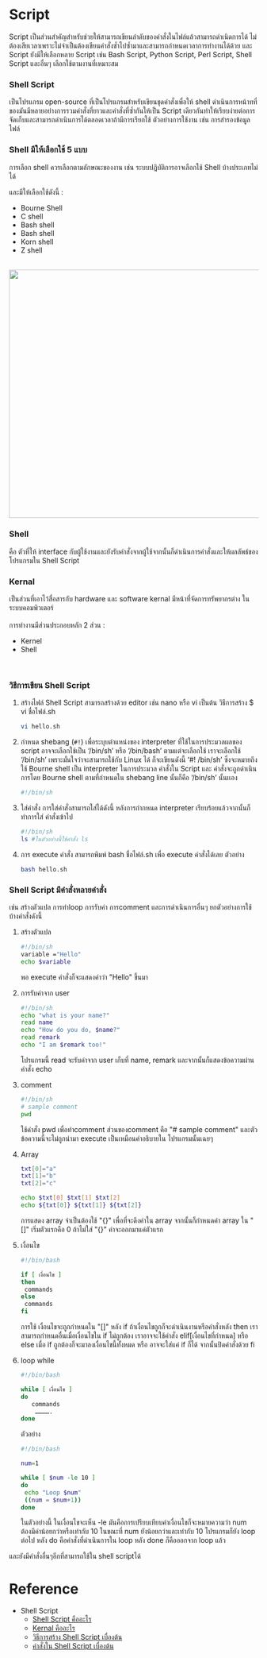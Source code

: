 # Script

Script เป็นส่วนสำคัญสำหรับช่วยให้สามารถเขียนลำดับของคำสั่งในไฟล์แล้วสามารถดำเนิดการได้ ไม่ต้องเสียเวลาเพราะไม่จำเป็นต้องเขียนคำสั่งซ้ำไปซ้ำมาและสามารถกำหนดเวลาการทำงานได้ด้วย และ Script ยังมีให้เลือกหลาย Script เช่น Bash Script, Python Script, Perl Script, Shell Script และอื่นๆ เลือกใช้ตามงานที่เหมาะสม


### Shell Script

  เป็นโปรแกรม open-source ที่เป็นโปรแกรมสำหรับเขียนชุดคำสั่งเพื่อให้ shell ดำเนินการหน้าทที่ของมันมีหลายอย่างการรวมคำสั่งที่ยาวและคำสั่งที่ซ้ำกันให้เป็น Script เดียวกันทำให้เรียบง่ายต่อการจัดเก็บและสามารถดำเนินการได้ตลอดเวลาถ้ามีการเรียกใช้ ตัวอย่างการใช้งาน เช่น การสํารองข้อมูลไฟล์

### Shell มีให้เลือกใช้ 5 แบบ

  การเลือก shell ควรเลือกตามลักษณะของงาน เช่น ระบบปฎิบัติการอาจเลือกใช้ Shell บ้างประเภทไม่ได้
   <br>
   
   และมีให้เลือกใช้ดังนี้ :
   <br>
   
   - Bourne Shell
   - C shell
   - Bash shell
   - Bash shell
   - Korn shell
   - Z shell
   <br>

  <img src='https://i0.wp.com/saixiii.com/wp-content/uploads/2017/05/shell-kernel.png?resize=768%2C555&ssl=1' width='720' height='500'>

### Shell

  คือ ตัวที่ให้ interface กับผู้ใช้งานและยังรับคำสั่งจากผู้ใช้จากนั้นก็ดำเนินการคำสั่งและให้ผลลัพธ์ของโปรแกรมใน Shell Script

### Kernal

  เป็นส่วนที่เอาไว้สื่อสารกับ hardware และ software kernal มีหน้าที่จัดการทรัพยากรต่าง ในระบบคอมพิวเตอร์
    <br>  
    การทำงานมีส่วนประกอบหลัก 2 ส่วน :
    <br>
   
   - Kernel
   - Shell
   <br>

### วิธีการเขียน Shell Script

  1. สร้างไฟล์ Shell Script สามารถสร้างด้วย editor เช่น nano หรือ vi เป็นต้น วิธีการสร้าง $ vi ชื่อไฟล์.sh
      <br>
      
      ```bash
      vi hello.sh
      ```
  2. กำหนด shebang (`#!`) เพื่อระบุบตำแหน่งของ interpreter ที่ใช้ในการประมวลผลของ script อาจจะเลือกใช้เป็น ‘/bin/sh’ หรือ ‘/bin/bash’ ตามแต่จะเลือกใช้ เราจะเลือกใช้ ‘/bin/sh’ เพราะมั่นใจว่าจะสามารถใช้กับ Linux ได้ ก็จะเขียนดังนี้ ‘#! /bin/sh’ ซึ่งจะหมายถึงใช้ Bourne shell เป็น interpreter ในการประมวล คำสั่งใน Script และ คำสั่งจะถูกดำเนินการโดย Bourne shell ตามที่กำหนดใน shebang line นั้นก็คือ ‘/bin/sh’ นั้นเเอง
      <br>
      
      ```bash
      #!/bin/sh
      ```
  3. ใส่คำสั่ง การใส่คำสั่งสามารถใส่ได้ดังนี้ หลังการกำกหนด interpreter เรียบร้อยแล้วจากนั้นก็ทำการใส่ คำสั่งเข้าไป
      <br>
      
      ```bash
      #!/bin/sh
      ls #ในตัวอย่างนี้ใช้คำสั่ง ls
      ```
  4. การ execute คำสั่ง สามารถพิมพ์ bash ชื่อไฟล์.sh เพื่อ execute คำสั่งได้เลย ตัวอย่าง
      <br>
      
      ```bash
      bash hello.sh
      ```

### Shell Script มีคำสั่งหลายคำสั่ง

  เช่น สร้างตัวแปล การทำloop การรับค่า การcomment และการดำเนินการอื่นๆ ยกตัวอย่างการใช้บ้างคำสั่งดังนี้

  1. สร้างตัวแปล
      <br>
      
      ```bash
      #!/bin/sh
      variable ="Hello"
      echo $variable
      ```
      พอ execute คำสั่งก็จะแสดงคำว่า "Hello" ขึ้นมา

  2. การรับค่าจาก user
      <br>
      
      ```bash
      #!/bin/sh
      echo "what is your name?"
      read name
      echo "How do you do, $name?"
      read remark
      echo "I am $remark too!"
      ```
      โปรแกรมนี้ read จะรับค่าจาก user เก็บที่ name, remark และจากนั้นก็แสดงข้อความผ่านคำสั่ง echo

  3. comment
      <br>
      
      ```bash
      #!/bin/sh
      # sample comment
      pwd
      ```
      ใช้คำสั่ง pwd เพื่อทำcomment ส่วนของcomment คือ "# sample comment" และตัวข้อความนี้จะไม่ถูกนำมา execute เป็นเหมือนคำอธิบายใน โปรแกรมนั้นเฉยๆ

  4. Array
     <br>
     
      ```bash
      txt[0]="a"
      txt[1]="b"
      txt[2]="c"
      
      echo $txt[0] $txt[1] $txt[2]
      echo ${txt[0]} ${txt[1]} ${txt[2]}
      ```
      การแสดง array จำเป็นต้องใช้ "{}" เพื่อที่จะดึงค่าใน array จากนั้นก็กำหนดค่า array ใน "[]" เริ่มตัวแรกคือ 0 ถ้าไม่ใส่ "{}" ค่าจะออกมาแค่ตัวแรก

  5. เงื่อนไข
     <br>
      
      ```bash
      #!/bin/bash
      
      if [ เงื่อนไข ]
      then
       commands
      else
       commands
      fi
      ```
      การใช้ เงื่อนไขจะถูกกำหนดใน "[]" หลัง if ถ้าเงื่อนไขถูกก็จะดำเนินงานหรือคำสั่งหลัง then เราสามารถกำหนดอื่นเมื่อเงื่อนไขใน if ไม่ถูกต้อง เราอาจจะใช้คำสั่ง elif[เงื่อนไขที่กำหนด] หรือ else เมื่อ if ถูกต้องก็จะมาลงเงื่อนไขนี้ทั้งหมด หรือ อาจจะใส่แค่ if ก็ได้ จากนั้นปิดคำสั่งด้วย fi

  5. loop while
     <br>
      
      ```bash
      #!/bin/bash

      while [ เงื่อนไข ]
      do
         commands
          ………….
      done
      ```
      ตัวอย่าง
      <br>
      
      ```bash
      #!/bin/bash

      num=1

      while [ $num -le 10 ]
      do
       echo "Loop $num"
       ((num = $num+1))
      done
      ```
      ในตัวอย่างนี้ ในเงื่อนไขจะเห็น -le มันคือการเปรียบเทียบค่าเงื่อนไขก็จะหมายความว่า num ต้องมีค่าน้อยกว่าหรือเท่ากับ 10 ในขณะที่ num ยังน้อยกว่าและเท่ากับ 10 โปรแกรมก็ยัง loop ต่อไป หลัง do คือคำสั่งที่ดำเนินการใน loop หลัง done ก็คือออกจาก loop แล้ว 
 
และยังมีคำสั่งอื่นๆอีกที่สามารถใช้ใน shell scriptได้

# Reference

- Shell Script
  - [Shell Script คืออะไร](https://www.coursera.org/articles/what-is-shell-scripting)
  - [Kernal คืออะไร](https://www.geeksforgeeks.org/introduction-linux-shell-shell-scripting/)
  - [วิธีการสร้าง Shell Script เบื่องต้น](https://www.guru99.com/introduction-to-shell-scripting.html)
  - [คำสั่งใน Shell Script เบื่องต้น](https://saixiii.com/basic-shell-script/)

